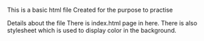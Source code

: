 This is a basic html file
Created for the purpose to practise

Details about the file
There is index.html page in here.
There is also stylesheet which is used to display color in the background.
